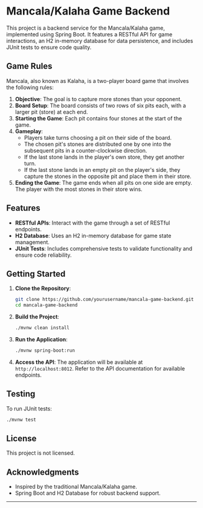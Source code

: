 
# Mancala/Kalaha Game Backend

This project is a backend service for the Mancala/Kalaha game, implemented using Spring Boot. It features a RESTful API for game interactions, an H2 in-memory database for data persistence, and includes JUnit tests to ensure code quality.

## Game Rules

Mancala, also known as Kalaha, is a two-player board game that involves the following rules:

1. **Objective**: The goal is to capture more stones than your opponent.
2. **Board Setup**: The board consists of two rows of six pits each, with a larger pit (store) at each end.
3. **Starting the Game**: Each pit contains four stones at the start of the game.
4. **Gameplay**:
   - Players take turns choosing a pit on their side of the board.
   - The chosen pit's stones are distributed one by one into the subsequent pits in a counter-clockwise direction.
   - If the last stone lands in the player's own store, they get another turn.
   - If the last stone lands in an empty pit on the player's side, they capture the stones in the opposite pit and place them in their store.
5. **Ending the Game**: The game ends when all pits on one side are empty. The player with the most stones in their store wins.

## Features

- **RESTful APIs**: Interact with the game through a set of RESTful endpoints.
- **H2 Database**: Uses an H2 in-memory database for game state management.
- **JUnit Tests**: Includes comprehensive tests to validate functionality and ensure code reliability.

## Getting Started

1. **Clone the Repository**:

   ```sh
   git clone https://github.com/yourusername/mancala-game-backend.git
   cd mancala-game-backend
   ```

2. **Build the Project**:

   ```sh
   ./mvnw clean install
   ```

3. **Run the Application**:

   ```sh
   ./mvnw spring-boot:run
   ```

4. **Access the API**: The application will be available at `http://localhost:8012`. Refer to the API documentation for available endpoints.

## Testing

To run JUnit tests:

```sh
./mvnw test
```

## License

This project is not licensed.

## Acknowledgments

- Inspired by the traditional Mancala/Kalaha game.
- Spring Boot and H2 Database for robust backend support.

---
